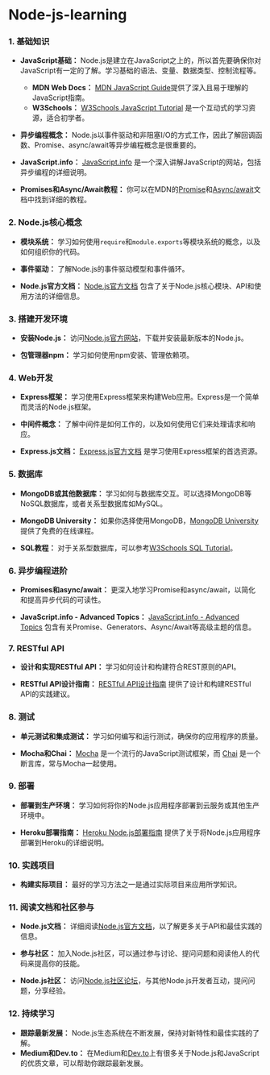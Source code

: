 # Node-js-learning

### 1. 基础知识

- **JavaScript基础：** Node.js是建立在JavaScript之上的，所以首先要确保你对JavaScript有一定的了解。学习基础的语法、变量、数据类型、控制流程等。
  - **MDN Web Docs：** [MDN JavaScript Guide](https://developer.mozilla.org/en-US/docs/Web/JavaScript/Guide)提供了深入且易于理解的JavaScript指南。
  - **W3Schools：** [W3Schools JavaScript Tutorial](https://www.w3schools.com/js/) 是一个互动式的学习资源，适合初学者。

- **异步编程概念：** Node.js以事件驱动和非阻塞I/O的方式工作，因此了解回调函数、Promise、async/await等异步编程概念是很重要的。  
- **JavaScript.info：** [JavaScript.info](https://javascript.info/) 是一个深入讲解JavaScript的网站，包括异步编程的详细说明。
- **Promises和Async/Await教程：** 你可以在MDN的[Promise](https://developer.mozilla.org/en-US/docs/Web/JavaScript/Reference/Global_Objects/Promise)和[Async/await](https://developer.mozilla.org/en-US/docs/Web/JavaScript/Reference/Statements/async_function)文档中找到详细的教程。

### 2. Node.js核心概念

- **模块系统：** 学习如何使用`require`和`module.exports`等模块系统的概念，以及如何组织你的代码。

- **事件驱动：** 了解Node.js的事件驱动模型和事件循环。

- **Node.js官方文档：** [Node.js官方文档](https://nodejs.org/en/docs/) 包含了关于Node.js核心模块、API和使用方法的详细信息。
  
### 3. 搭建开发环境

- **安装Node.js：** 访问[Node.js官方网站](https://nodejs.org/)，下载并安装最新版本的Node.js。

- **包管理器npm：** 学习如何使用npm安装、管理依赖项。

### 4. Web开发

- **Express框架：** 学习使用Express框架来构建Web应用。Express是一个简单而灵活的Node.js框架。

- **中间件概念：** 了解中间件是如何工作的，以及如何使用它们来处理请求和响应。
- **Express.js文档：** [Express.js官方文档](https://expressjs.com/) 是学习使用Express框架的首选资源。
  
### 5. 数据库

- **MongoDB或其他数据库：** 学习如何与数据库交互。可以选择MongoDB等NoSQL数据库，或者关系型数据库如MySQL。

- **MongoDB University：** 如果你选择使用MongoDB，[MongoDB University](https://university.mongodb.com/) 提供了免费的在线课程。

- **SQL教程：** 对于关系型数据库，可以参考[W3Schools SQL Tutorial](https://www.w3schools.com/sql/)。

### 6. 异步编程进阶

- **Promises和async/await：** 更深入地学习Promise和async/await，以简化和提高异步代码的可读性。

- **JavaScript.info - Advanced Topics：** [JavaScript.info - Advanced Topics](https://javascript.info/advanced) 包含有关Promise、Generators、Async/Await等高级主题的信息。

### 7. RESTful API

- **设计和实现RESTful API：** 学习如何设计和构建符合REST原则的API。

- **RESTful API设计指南：** [RESTful API设计指南](https://restfulapi.net/) 提供了设计和构建RESTful API的实践建议。

### 8. 测试

- **单元测试和集成测试：** 学习如何编写和运行测试，确保你的应用程序的质量。

- **Mocha和Chai：** [Mocha](https://mochajs.org/) 是一个流行的JavaScript测试框架，而 [Chai](https://www.chaijs.com/) 是一个断言库，常与Mocha一起使用。

### 9. 部署

- **部署到生产环境：** 学习如何将你的Node.js应用程序部署到云服务或其他生产环境中。

- **Heroku部署指南：** [Heroku Node.js部署指南](https://devcenter.heroku.com/articles/deploying-nodejs) 提供了关于将Node.js应用程序部署到Heroku的详细说明。

### 10. 实践项目

- **构建实际项目：** 最好的学习方法之一是通过实际项目来应用所学知识。

### 11. 阅读文档和社区参与

- **Node.js文档：** 详细阅读[Node.js官方文档](https://nodejs.org/en/docs/)，以了解更多关于API和最佳实践的信息。

- **参与社区：** 加入Node.js社区，可以通过参与讨论、提问问题和阅读他人的代码来提高你的技能。

- **Node.js社区：** 访问[Node.js社区论坛](https://community.nodejs.org/)，与其他Node.js开发者互动，提问问题，分享经验。

### 12. 持续学习

- **跟踪最新发展：** Node.js生态系统在不断发展，保持对新特性和最佳实践的了解。
- **Medium和Dev.to：** 在Medium和[Dev.to](https://dev.to/)上有很多关于Node.js和JavaScript的优质文章，可以帮助你跟踪最新发展。
